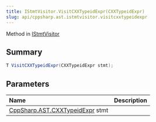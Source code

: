```yaml
---
title: IStmtVisitor.VisitCXXTypeidExpr(CXXTypeidExpr)
slug: api/cppsharp.ast.istmtvisitor.visitcxxtypeidexpr
---
```

Method in [IStmtVisitor](/api/cppsharp/ast/istmtvisitor)

## Summary



```csharp
T VisitCXXTypeidExpr(CXXTypeidExpr stmt);
```

## Parameters

|Name|Description|
|:---|:---|
|[CppSharp.AST.CXXTypeidExpr](/api/cppsharp/ast/cxxtypeidexpr) stmt||

